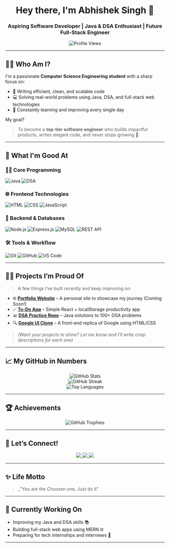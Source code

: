 <h1 align="center">Hey there, I'm Abhishek Singh 👋</h1>
<h3 align="center">Aspiring Software Developer | Java & DSA Enthusiast | Future Full-Stack Engineer</h3>

<p align="center">
  <img src="https://komarev.com/ghpvc/?username=abhi17181&label=Profile%20Views&color=blueviolet&style=flat-square" alt="Profile Views" />
</p>

---

## 👨‍💻 Who Am I?

I'm a passionate **Computer Science Engineering student** with a sharp focus on:

- 🌟 Writing efficient, clean, and scalable code  
- 💻 Solving real-world problems using Java, DSA, and full-stack web technologies  
- 🧠 Constantly learning and improving every single day

My goal?  
> To become a **top-tier software engineer** who builds impactful products, writes elegant code, and never stops growing 🚀

---

## 🚀 What I'm Good At

### 👨‍💻 Core Programming
![Java](https://img.shields.io/badge/Java-%23007396?style=for-the-badge&logo=java&logoColor=white)
![DSA](https://img.shields.io/badge/Data%20Structures-%23FFA500?style=for-the-badge)

### 🌐 Frontend Technologies
![HTML](https://img.shields.io/badge/HTML5-%23E34F26?style=for-the-badge&logo=html5&logoColor=white)
![CSS](https://img.shields.io/badge/CSS3-%231572B6?style=for-the-badge&logo=css3&logoColor=white)
![JavaScript](https://img.shields.io/badge/JavaScript-%23F7DF1E?style=for-the-badge&logo=javascript&logoColor=black)

### 🔧 Backend & Databases
![Node.js](https://img.shields.io/badge/Node.js-%23339933?style=for-the-badge&logo=node.js&logoColor=white)
![Express.js](https://img.shields.io/badge/Express.js-%23000000?style=for-the-badge&logo=express&logoColor=white)
![MySQL](https://img.shields.io/badge/MySQL-%2300f?style=for-the-badge&logo=mysql&logoColor=white)
![REST API](https://img.shields.io/badge/REST%20API-%23000000?style=for-the-badge)

### 🛠️ Tools & Workflow
![Git](https://img.shields.io/badge/Git-%23F05032?style=for-the-badge&logo=git&logoColor=white)
![GitHub](https://img.shields.io/badge/GitHub-%23121011?style=for-the-badge&logo=github&logoColor=white)
![VS Code](https://img.shields.io/badge/VS%20Code-%23007ACC?style=for-the-badge&logo=visual-studio-code&logoColor=white)

---

## 🧑‍💻 Projects I’m Proud Of

> A few things I’ve built recently and keep improving on:

- 🌐 [**Portfolio Website**](#) – A personal site to showcase my journey (Coming Soon!)
- ✅ [**To-Do App**](https://github.com/abhi17181/todo-app) – Simple React + localStorage productivity app  
- 📊 [**DSA Practice Repo**](https://github.com/abhi17181/DSA-Java) – Java solutions to 100+ DSA problems  
- 🔍 [**Google UI Clone**](https://github.com/abhi17181/google-clone) – A front-end replica of Google using HTML/CSS

> *(Want your projects to shine? Let me know and I’ll write crisp descriptions for each one)*

---

## 📈 My GitHub in Numbers

<p align="center">
  <img src="https://github-readme-stats.vercel.app/api?username=abhi17181&show_icons=true&theme=dark&hide_border=true" alt="GitHub Stats" />
  <br />
  <img src="https://github-readme-streak-stats.herokuapp.com?user=abhi17181&theme=dark&hide_border=true" alt="GitHub Streak" />
  <br />
  <img src="https://github-readme-stats.vercel.app/api/top-langs/?username=abhi17181&layout=compact&theme=dark&hide_border=true" alt="Top Languages" />
</p>

---

## 🏆 Achievements

<p align="center">
  <img src="https://github-profile-trophy.vercel.app/?username=abhi17181&theme=darkhub&no-frame=true&row=1&column=7" alt="GitHub Trophies" />
</p>

---

## 💬 Let’s Connect!

<p align="center">
  <a href="https://www.linkedin.com/in/abhishek-singh-9844a030a">
    <img src="https://img.shields.io/badge/LinkedIn-Abhishek%20Singh-blue?style=for-the-badge&logo=linkedin" />
  </a>
  <a href="mailto:as7651173@gmail.com">
    <img src="https://img.shields.io/badge/Gmail-as7651173@gmail.com-D14836?style=for-the-badge&logo=gmail&logoColor=white" />
  </a>
  <a href="https://www.instagram.com/itz_.abhi._18?igsh=ZHMyMXhqZmN1ODdx">
    <img src="https://img.shields.io/badge/Instagram-itz_.abhi._18-E4405F?style=for-the-badge&logo=instagram&logoColor=white" />
  </a>
</p>

---

## ✨ Life Motto
> _"You are the Choosen one, Just do it"

---

## 📅 Currently Working On

- Improving my Java and DSA skills 📚  
- Building full-stack web apps using MERN 🌐  
- Preparing for tech internships and interviews 🧠  

---




